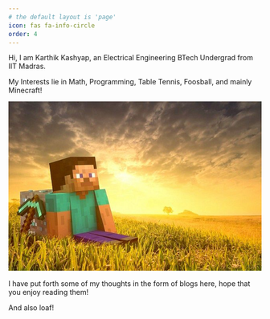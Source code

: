 ```yaml
---
# the default layout is 'page'
icon: fas fa-info-circle
order: 4
---
```


Hi, I am Karthik Kashyap, an Electrical Engineering BTech Undergrad from IIT Madras.  

My Interests lie in Math, Programming, Table Tennis, Foosball, and mainly Minecraft!

![Minecraft](/assets/img/commons/minecraft.jpg)

I have put forth some of my thoughts in the form of blogs here, hope that you enjoy reading them!

And also loaf!

